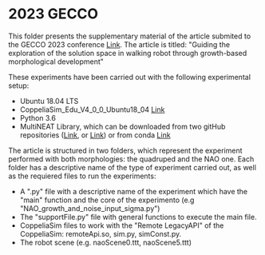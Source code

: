 # 2023 GECCO

This folder presents the supplementary material of the article submited to the GECCO 2023 conference [Link](https://gecco-2023.sigevo.org/HomePage). The article is titled: "Guiding the exploration of the solution space in walking robot through growth-based morphological development"

These experiments have been carried out with the following experimental setup:

- Ubuntu 18.04 LTS
- CoppeliaSim_Edu_V4_0_0_Ubuntu18_04 [Link](https://www.coppeliarobotics.com/previousVersions)
- Python 3.6
- MultiNEAT Library, which can be downloaded from two gitHub repositories ([Link](https://github.com/peter-ch/MultiNEAT), or [Link](https://github.com/peter-ch/MultiNEAT)) or from conda [Link](https://anaconda.org/conda-forge/multineat)

The article is structured in two folders, which represent the experiment performed with both morphologies: the quadruped and the NAO one. Each folder has a descriptive name of the type of experiment carried out, as well as the requiered files to run the experiments:

- A ".py" file with a descriptive name of the experiment which have the "main" function and the core of the experimento (e.g "NAO_growth_and_noise_input_sigma.py")
- The "supportFile.py" file with general functions to execute the main file.
- CoppeliaSim files to work with the "Remote LegacyAPI" of the CoppeliaSim: remoteApi.so, sim.py, simConst.py.
- The robot scene (e.g. naoScene0.ttt, naoScene5.ttt)



